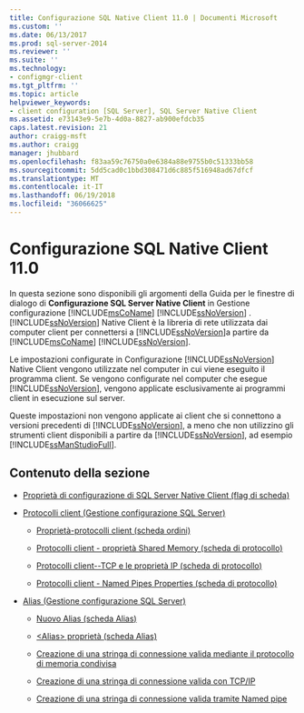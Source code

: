 ```yaml
---
title: Configurazione SQL Native Client 11.0 | Documenti Microsoft
ms.custom: ''
ms.date: 06/13/2017
ms.prod: sql-server-2014
ms.reviewer: ''
ms.suite: ''
ms.technology:
- configmgr-client
ms.tgt_pltfrm: ''
ms.topic: article
helpviewer_keywords:
- client configuration [SQL Server], SQL Server Native Client
ms.assetid: e73143e9-5e7b-4d0a-8827-ab900efdcb35
caps.latest.revision: 21
author: craigg-msft
ms.author: craigg
manager: jhubbard
ms.openlocfilehash: f83aa59c76750a0e6384a88e9755b0c51333bb58
ms.sourcegitcommit: 5dd5cad0c1bbd308471d6c885f516948ad67dfcf
ms.translationtype: MT
ms.contentlocale: it-IT
ms.lasthandoff: 06/19/2018
ms.locfileid: "36066625"
---
```

# <a name="sql-native-client-110-configuration"></a>Configurazione SQL Native Client 11.0
  In questa sezione sono disponibili gli argomenti della Guida per le finestre di dialogo di **Configurazione SQL Server Native Client** in Gestione configurazione [!INCLUDE[msCoName](../../includes/msconame-md.md)] [!INCLUDE[ssNoVersion](../../includes/ssnoversion-md.md)] . [!INCLUDE[ssNoVersion](../../includes/ssnoversion-md.md)] Native Client è la libreria di rete utilizzata dai computer client per connettersi a [!INCLUDE[ssNoVersion](../../includes/ssnoversion-md.md)]a partire da [!INCLUDE[msCoName](../../includes/msconame-md.md)] [!INCLUDE[ssNoVersion](../../includes/ssnoversion-md.md)].  
  
 Le impostazioni configurate in Configurazione [!INCLUDE[ssNoVersion](../../includes/ssnoversion-md.md)] Native Client vengono utilizzate nel computer in cui viene eseguito il programma client. Se vengono configurate nel computer che esegue [!INCLUDE[ssNoVersion](../../includes/ssnoversion-md.md)], vengono applicate esclusivamente ai programmi client in esecuzione sul server.  
  
 Queste impostazioni non vengono applicate ai client che si connettono a versioni precedenti di [!INCLUDE[ssNoVersion](../../includes/ssnoversion-md.md)], a meno che non utilizzino gli strumenti client disponibili a partire da [!INCLUDE[ssNoVersion](../../includes/ssnoversion-md.md)], ad esempio [!INCLUDE[ssManStudioFull](../../includes/ssmanstudiofull-md.md)].  
  
## <a name="in-this-section"></a>Contenuto della sezione  
  
-   [Proprietà di configurazione di SQL Server Native Client &#40;flag di scheda&#41;](../../../2014/tools/configuration-manager/sql-server-native-client-configuration-properties-flags-tab.md)  
  
-   [Protocolli client &#40;Gestione configurazione SQL Server&#41;](../../relational-databases/sql-server-configuration-manager.md)  
  
    -   [Proprietà-protocolli client &#40;scheda ordini&#41;](../../../2014/tools/configuration-manager/client-protocols-properties-order-tab.md)  
  
    -   [Protocolli client - proprietà Shared Memory &#40;scheda di protocollo&#41;](../../../2014/tools/configuration-manager/client-protocols-shared-memory-properties-protocol-tab.md)  
  
    -   [Protocolli client--TCP e le proprietà IP &#40;scheda di protocollo&#41;](../../../2014/tools/configuration-manager/client-protocols-tcp-and-ip-properties-protocol-tab.md)  
  
    -   [Protocolli client - Named Pipes Properties &#40;scheda di protocollo&#41;](../../../2014/tools/configuration-manager/client-protocols-named-pipes-properties-protocol-tab.md)  
  
-   [Alias &#40;Gestione configurazione SQL Server&#41;](../../../2014/tools/configuration-manager/aliases-sql-server-configuration-manager.md)  
  
    -   [Nuovo Alias &#40;scheda Alias&#41;](../../../2014/tools/configuration-manager/new-alias-alias-tab.md)  
  
    -   [&#60;Alias&#62; proprietà &#40;scheda Alias&#41;](../../../2014/tools/configuration-manager/alias-properties-alias-tab.md)  
  
    -   [Creazione di una stringa di connessione valida mediante il protocollo di memoria condivisa](../../../2014/tools/configuration-manager/creating-a-valid-connection-string-using-shared-memory-protocol.md)  
  
    -   [Creazione di una stringa di connessione valida con TCP/IP](../../../2014/tools/configuration-manager/creating-a-valid-connection-string-using-tcp-ip.md)  
  
    -   [Creazione di una stringa di connessione valida tramite Named pipe](../../../2014/tools/configuration-manager/creating-a-valid-connection-string-using-named-pipes.md)  
  
  